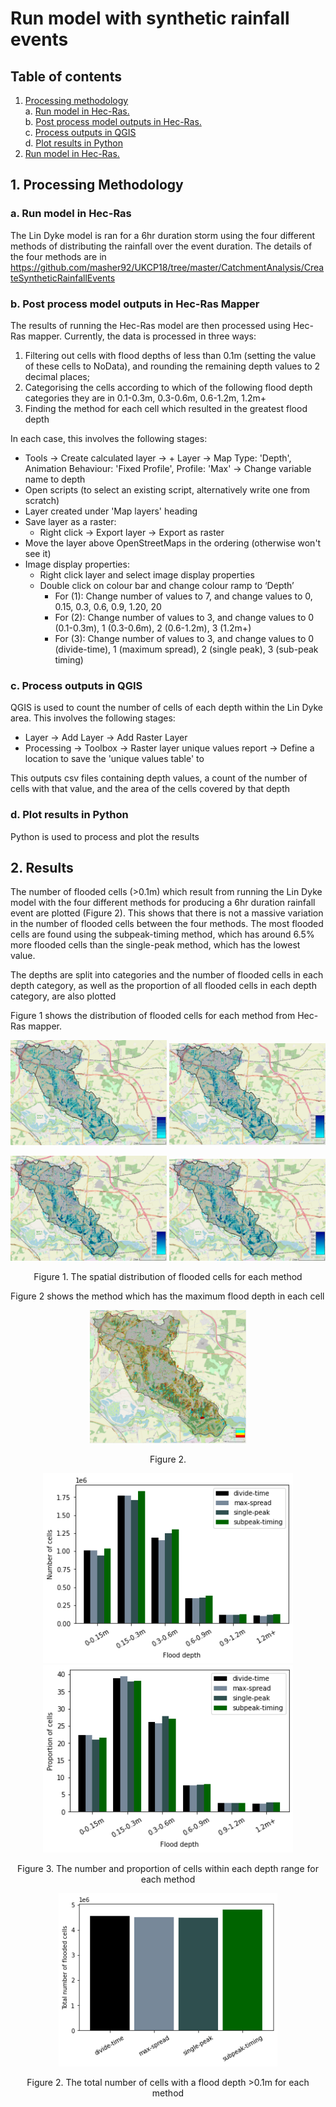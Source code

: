 # Run model with synthetic rainfall events

## Table of contents

1. [ Processing methodology](#processing)  
  a.  [ Run model in Hec-Ras. ](#runmodel)   
  b. [ Post process model outputs in Hec-Ras. ](#postprocess)  
  c. [ Process outputs in QGIS](#qgis)   
  d. [ Plot results in Python](#python)   
2. [ Run model in Hec-Ras. ](#results)  

## 1. Processing Methodology
<a name="runmodel"></a>
### a. Run model in Hec-Ras

The Lin Dyke model is ran for a 6hr duration storm using the four different methods of distributing the rainfall over the event duration. The details of the four methods are in https://github.com/masher92/UKCP18/tree/master/CatchmentAnalysis/CreateSyntheticRainfallEvents

<a name="postprocess"></a>
### b. Post process model outputs in Hec-Ras Mapper

The results of running the Hec-Ras model are then processed using Hec-Ras mapper. 
Currently, the data is processed in three ways: 
1. Filtering out cells with flood depths of less than 0.1m (setting the value of these cells to NoData), and rounding the remaining depth values to 2 decimal places;
2. Categorising the cells according to which of the following flood depth categories they are in 0.1-0.3m, 0.3-0.6m, 0.6-1.2m, 1.2m+
3. Finding the method for each cell which resulted in the greatest flood depth 

In each case, this involves the following stages:
* Tools -> Create calculated layer -> + Layer -> Map Type: 'Depth', Animation Behaviour: 'Fixed Profile', Profile: 'Max' -> Change variable name to depth
* Open scripts (to select an existing script, alternatively  write one from scratch)
* Layer created under 'Map layers' heading
* Save layer as a raster:
  * Right click -> Export layer -> Export as raster   
* Move the layer above OpenStreetMaps in the ordering (otherwise won't see it)
* Image display properties:
    * Right click layer and select image display properties
    * Double click on colour bar and change colour ramp to ‘Depth’
      * For (1): Change number of values to 7, and change values to 0, 0.15, 0.3, 0.6, 0.9, 1.20, 20
      * For (2): Change number of values to 3, and change values to 0 (0.1-0.3m), 1 (0.3-0.6m), 2 (0.6-1.2m), 3 (1.2m+)
      * For (3): Change number of values to 3, and change values to 0 (divide-time), 1 (maximum spread), 2 (single peak), 3 (sub-peak timing)

 <a name="qgis"></a>
### c. Process outputs in QGIS

QGIS is used to count the number of cells of each depth within the Lin Dyke area. This involves the following stages:
* Layer -> Add Layer -> Add Raster Layer
* Processing -> Toolbox -> Raster layer unique values report -> Define a location to save the 'unique values table' to

This outputs csv files containing depth values, a count of the number of cells with that value, and the area of the cells covered by that depth

<a name="python"></a>
### d. Plot results in Python

Python is used to process and plot the results

<a name="results"></a>
## 2. Results

The number of flooded cells (>0.1m) which result from running the Lin Dyke model with the four different methods for producing a 6hr duration rainfall event are plotted (Figure 2). This shows that there is not a massive variation in the number of flooded cells between the four methods. The most flooded cells are found using the subpeak-timing method, which has around 6.5% more flooded cells than the single-peak method, which has the lowest value. 
 
The depths are split into categories and the number of flooded cells in each depth category, as well as the proportion of all flooded cells in each depth category, are also plotted

 Figure 1 shows the distribution of flooded cells for each method from Hec-Ras mapper.  
<p align="center">
<img src="Figs/Hec-Ras_6hr_dt_u_depths_morethan0.1.PNG"  width="250"  />
<img src="Figs/Hec-Ras_6hr_ms_u_depths_morethan0.1.PNG"  width="250" />
 <p align="center">
<img src="Figs/Hec-Ras_6hr_sp_u_depths_morethan0.1.PNG" width="250" />
<img src="Figs/Hec-Ras_6hr_sp-t_u_depths_morethan0.1.PNG"  width="250" />
<p align="center"> Figure 1. The spatial distribution of flooded cells for each method  <p align="center">        

 Figure 2 shows the method which has the maximum flood depth in each cell
 <p align="center">
<img src="Figs/Hec-Ras_6hr_worstcase_category.PNG" width="250" />
<p align="center"> Figure 2.  <p align="center">   
 
 
<p align="center">
<img src="Figs/6hr_NumOfCellsFlooded.png"  width="400"  />
<img src="Figs/6hr_PropOfCellsFlooded.png"  width=400" />
<p align="center"> Figure 3. The number and proportion of cells within each depth range for each method <p align="center">                                              
                                                                                                                         
                                                                                                                              

<p align="center">
<img src="Figs/6hr_TotalNumFloodedCells.png" width="350"  />
<p align="center"> Figure 2. The total number of cells with a flood depth >0.1m for each method <p align="center">
 
                                                                                                                         
